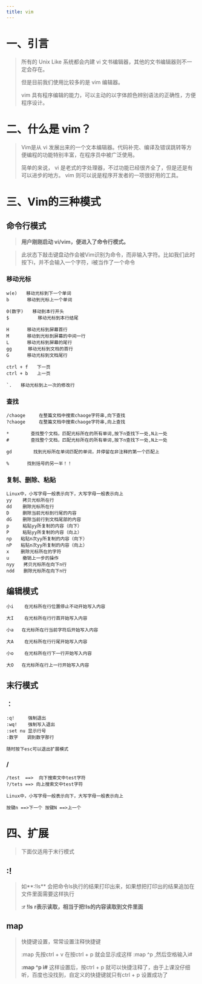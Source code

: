 ```yaml
---
title: vim
---
```



# 一、引言

> 所有的 Unix Like 系统都会内建 vi 文书编辑器，其他的文书编辑器则不一定会存在。
>
> 但是目前我们使用比较多的是 vim 编辑器。
>
> vim 具有程序编辑的能力，可以主动的以字体颜色辨别语法的正确性，方便程序设计。

# 二、什么是 vim？

> Vim是从 vi 发展出来的一个文本编辑器。代码补完、编译及错误跳转等方便编程的功能特别丰富，在程序员中被广泛使用。
>
> 简单的来说， vi 是老式的字处理器，不过功能已经很齐全了，但是还是有可以进步的地方。 vim 则可以说是程序开发者的一项很好用的工具。

# 三、Vim的三种模式

## 命令行模式

> **用户刚刚启动 vi/vim，便进入了命令行模式。**

> 此状态下敲击键盘动作会被Vim识别为命令，而非输入字符。比如我们此时按下i，并不会输入一个字符，i被当作了一个命令

### 移动光标

```
w(e)　　移动光标到下一个单词
b　　　　移动到光标上一个单词

0(数字)　　移动到本行开头
$　　　　	 移动光标到本行结尾

H　　　　移动光标到屏幕首行
M　　　　移动到光标到屏幕的中间一行
L　　　　移动光标到屏幕的尾行
gg　　　 移动光标到文档的首行
G　　　　移动光标到文档尾行

ctrl + f　　下一页
ctrl + b　　上一页

`.　　移动光标到上一次的修改行
```

### 查找

```
/chaoge     在整篇文档中搜索chaoge字符串,向下查找
?chaoge     在整篇文档中搜索chaoge字符串,向上查找

*        查找整个文档，匹配光标所在的所有单词,按下n查找下一处,N上一处
#        查找整个文档，匹配光标所在的所有单词,按下n查找下一处,N上一处

gd        找到光标所在单词匹配的单词，并停留在非注释的第一个匹配上

%　　　　找到括号的另一半！！
```

### 复制、删除、粘贴

```
Linux中，小写字母一般表示向下，大写字母一般表示向上
yy    拷贝光标所在行
dd    删除光标所在行
D     删除当前光标到行尾的内容
dG    删除当前行到文档尾部的内容
p     粘贴yy所复制的内容（向下）
P     粘贴yy所复制的内容（向上）   
np　　粘贴n次yy所复制的内容（向下）
nP　　粘贴n次yy所复制的内容（向上）
x　　 删除光标所在的字符
u     撤销上一步的操作
nyy　　拷贝光标所在向下n行
ndd　　删除光标所在向下n行
```

## 编辑模式

```
小i    在光标所在行位置停止不动开始写入内容

大I    在光标所在行行首开始写入内容

小a   在光标所在行当前字符后开始写入内容

大A    在光标所在行行尾开始写入内容

小o    在光标所在行下一行开始写入内容

大O   在光标所在行上一行开始写入内容
```

## 末行模式

### ：

```
:q!     强制退出
:wq!    强制写入退出
:set nu 显示行号
:数字　　调到数字那行

随时按下esc可以退出扩展模式
```

### /

```
/test  ==>  向下搜索文中test字符
?/tets ==> 向上搜索文中test字符

Linux中，小写字母一般表示向下，大写字母一般表示向上

按键n ==>下一个 按键N ==>上一个
```

# 四、扩展

> 下面仅适用于末行模式

## :!  

> 如**:!ls** 会把命令ls执行的结果打印出来，如果想把打印出的结果追加在文件里面需要这样执行
>
> **:r !ls**     **r表示读取，相当于把!ls的内容读取到文件里面**

## map

> 快捷键设置，常常设置注释快捷键
>
> :map 先按ctrl  + v 在按ctrl + p 就会显示成这样 :map ^p ,然后空格输入i#
>
> **:map ^p i#** 这样设置后，按ctrl + p 就可以快捷注释了，由于上课没仔细听，百度也没找到，自定义的快捷键就只有ctrl + p 设置成功了